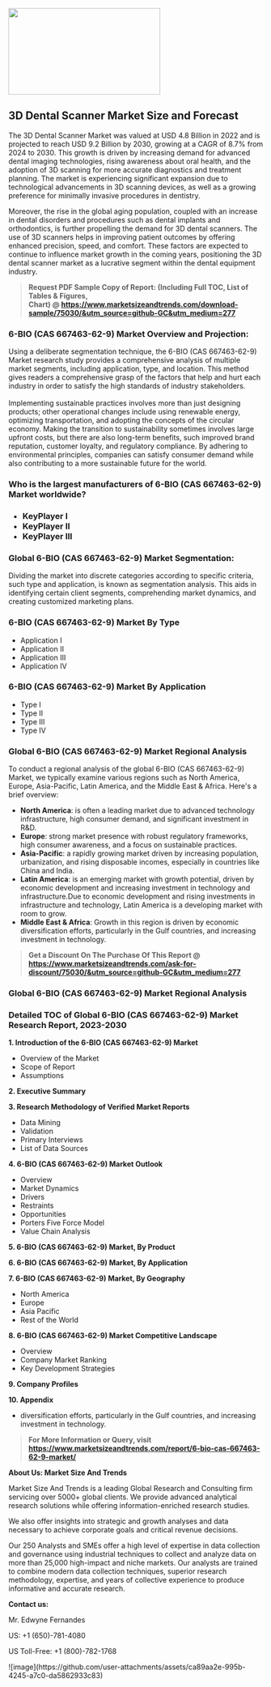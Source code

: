 <p><img class="alignnone size-medium wp-image-20088" src="https://ffe5etoiles.com/wp-content/uploads/2024/12/MST1-300x171.png" alt="" width="300" height="171" /></p><h2>3D Dental Scanner Market Size and Forecast</h2><p>The 3D Dental Scanner Market was valued at USD 4.8 Billion in 2022 and is projected to reach USD 9.2 Billion by 2030, growing at a CAGR of 8.7% from 2024 to 2030. This growth is driven by increasing demand for advanced dental imaging technologies, rising awareness about oral health, and the adoption of 3D scanning for more accurate diagnostics and treatment planning. The market is experiencing significant expansion due to technological advancements in 3D scanning devices, as well as a growing preference for minimally invasive procedures in dentistry.</p><p>Moreover, the rise in the global aging population, coupled with an increase in dental disorders and procedures such as dental implants and orthodontics, is further propelling the demand for 3D dental scanners. The use of 3D scanners helps in improving patient outcomes by offering enhanced precision, speed, and comfort. These factors are expected to continue to influence market growth in the coming years, positioning the 3D dental scanner market as a lucrative segment within the dental equipment industry.</p></p><blockquote id="" class=""><strong>Request PDF Sample Copy of Report: (Including Full TOC, List of Tables &amp; Figures, Chart)&nbsp;@&nbsp;<strong><a href="https://www.marketsizeandtrends.com/download-sample/75030/&utm_source=github-GC&utm_medium=277" target="_blank">https://www.marketsizeandtrends.com/download-sample/75030/&utm_source=github-GC&utm_medium=277</a></strong></strong></blockquote><h3 id="" class="">6-BIO (CAS 667463-62-9) Market&nbsp;Overview and Projection:</h3><p id="" class="">Using a deliberate segmentation technique, the 6-BIO (CAS 667463-62-9) Market research study provides a comprehensive analysis of multiple market segments, including application, type, and location. This method gives readers a comprehensive grasp of the factors that help and hurt each industry in order to satisfy the high standards of industry stakeholders. <br /> <br />Implementing sustainable practices involves more than just designing products; other operational changes include using renewable energy, optimizing transportation, and adopting the concepts of the circular economy. Making the transition to sustainability sometimes involves large upfront costs, but there are also long-term benefits, such improved brand reputation, customer loyalty, and regulatory compliance. By adhering to environmental principles, companies can satisfy consumer demand while also contributing to a more sustainable future for the world.</p><h3 id="" class="">Who is the largest manufacturers of&nbsp;6-BIO (CAS 667463-62-9) Market worldwide?</h3><h3 class=""><p><ul><li>KeyPlayer I </li><li> KeyPlayer II </li><li> KeyPlayer III</li></ul></p></h3><h3 id="" class="">Global&nbsp;6-BIO (CAS 667463-62-9) Market Segmentation:</h3><p id="" class="">Dividing the market into discrete categories according to specific criteria, such type and application, is known as segmentation analysis. This aids in identifying certain client segments, comprehending market dynamics, and creating customized marketing plans.</p><h3 id="" class="">6-BIO (CAS 667463-62-9) Market&nbsp;By Type</h3><p><p><ul><li>Application I</li><li> Application II</li><li> Application III</li><li> Application IV</p></li></ul></p></p><h3 id="" class="">6-BIO (CAS 667463-62-9) Market&nbsp;By Application</h3><p class=""><p><ul><li>Type I</li><li> Type II</li><li> Type III</li><li> Type IV</li></ul></p></p><h3 id="" class="">Global 6-BIO (CAS 667463-62-9) Market Regional Analysis</h3><p id="" class="">To conduct a regional analysis of the global 6-BIO (CAS 667463-62-9) Market, we typically examine various regions such as North America, Europe, Asia-Pacific, Latin America, and the Middle East &amp; Africa. Here's a brief overview:</p><ul><li><strong>North America</strong>: is often a leading market due to advanced technology infrastructure, high consumer demand, and significant investment in R&amp;D.</li><li><strong>Europe</strong>: strong market presence with robust regulatory frameworks, high consumer awareness, and a focus on sustainable practices.</li><li><strong>Asia-Pacific</strong>: a rapidly growing market driven by increasing population, urbanization, and rising disposable incomes, especially in countries like China and India.</li><li><strong>Latin America</strong>: is an emerging market with growth potential, driven by economic development and increasing investment in technology and infrastructure.Due to economic development and rising investments in infrastructure and technology, Latin America is a developing market with room to grow.</li><li><strong>Middle East &amp; Africa</strong>: Growth in this region is driven by economic diversification efforts, particularly in the Gulf countries, and increasing investment in technology.</li></ul><blockquote id="" class=""><strong>Get a Discount On The Purchase Of This Report @ <strong><a href="https://www.marketsizeandtrends.com/ask-for-discount/75030/&utm_source=github-GC&utm_medium=277" target="_blank">https://www.marketsizeandtrends.com/ask-for-discount/75030/&utm_source=github-GC&utm_medium=277</a></strong></strong></blockquote><h3 id="" class="">Global 6-BIO (CAS 667463-62-9) Market Regional Analysis</h3><h3 id="" class="">Detailed TOC of Global 6-BIO (CAS 667463-62-9) Market Research Report, 2023-2030</h3><p id="" class=""><strong>1. Introduction of the 6-BIO (CAS 667463-62-9) Market</strong></p><ul><li>Overview of the Market</li><li>Scope of Report</li><li>Assumptions</li></ul><p id="" class=""><strong>2. Executive Summary</strong></p><p id="" class=""><strong>3. Research Methodology of Verified Market Reports</strong></p><ul><li>Data Mining</li><li>Validation</li><li>Primary Interviews</li><li>List of Data Sources</li></ul><p id="" class=""><strong>4. 6-BIO (CAS 667463-62-9) Market Outlook</strong></p><ul><li>Overview</li><li>Market Dynamics</li><li>Drivers</li><li>Restraints</li><li>Opportunities</li><li>Porters Five Force Model</li><li>Value Chain Analysis</li></ul><p id="" class=""><strong>5. 6-BIO (CAS 667463-62-9) Market, By Product</strong></p><p id="" class=""><strong>6. 6-BIO (CAS 667463-62-9) Market, By Application</strong></p><p id="" class=""><strong>7. 6-BIO (CAS 667463-62-9) Market, By Geography</strong></p><ul><li>North America</li><li>Europe</li><li>Asia Pacific</li><li>Rest of the World</li></ul><p id="" class=""><strong>8. 6-BIO (CAS 667463-62-9) Market Competitive Landscape</strong></p><ul><li>Overview</li><li>Company Market Ranking</li><li>Key Development Strategies</li></ul><p id="" class=""><strong>9. Company Profiles</strong></p><p id="" class=""><strong>10. Appendix</strong></p><ul><li>diversification efforts, particularly in the Gulf countries, and increasing investment in technology.</li></ul><blockquote id="" class=""><strong>For More Information or Query, visit <strong><strong><a href="https://www.marketsizeandtrends.com/report/6-bio-cas-667463-62-9-market/" target="_blank">https://www.marketsizeandtrends.com/report/6-bio-cas-667463-62-9-market/</a></strong></strong></strong></blockquote><p id="" class=""><strong>About Us: Market Size And Trends</strong></p><p id="" class="">Market Size And Trends is a leading Global Research and Consulting firm servicing over 5000+ global clients. We provide advanced analytical research solutions while offering information-enriched research studies.</p><p id="" class="">We also offer insights into strategic and growth analyses and data necessary to achieve corporate goals and critical revenue decisions.</p><p id="" class="">Our 250 Analysts and SMEs offer a high level of expertise in data collection and governance using industrial techniques to collect and analyze data on more than 25,000 high-impact and niche markets. Our analysts are trained to combine modern data collection techniques, superior research methodology, expertise, and years of collective experience to produce informative and accurate research.</p><p id="" class=""><strong>Contact us:</strong></p><p id="" class="">Mr. Edwyne Fernandes</p><p id="" class="">US: +1 (650)-781-4080</p><p id="" class="">US Toll-Free: +1 (800)-782-1768</p>
![image](https://github.com/user-attachments/assets/ca89aa2e-995b-4245-a7c0-da5862933c83)
